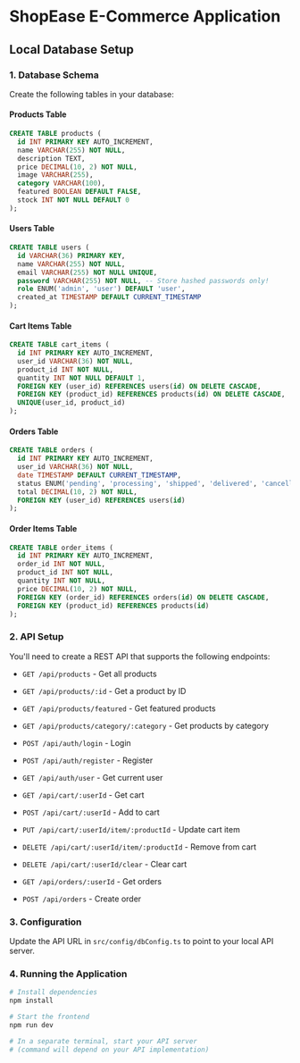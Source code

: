 
# ShopEase E-Commerce Application

## Local Database Setup

### 1. Database Schema

Create the following tables in your database:

#### Products Table
```sql
CREATE TABLE products (
  id INT PRIMARY KEY AUTO_INCREMENT,
  name VARCHAR(255) NOT NULL,
  description TEXT,
  price DECIMAL(10, 2) NOT NULL,
  image VARCHAR(255),
  category VARCHAR(100),
  featured BOOLEAN DEFAULT FALSE,
  stock INT NOT NULL DEFAULT 0
);
```

#### Users Table
```sql
CREATE TABLE users (
  id VARCHAR(36) PRIMARY KEY,
  name VARCHAR(255) NOT NULL,
  email VARCHAR(255) NOT NULL UNIQUE,
  password VARCHAR(255) NOT NULL, -- Store hashed passwords only!
  role ENUM('admin', 'user') DEFAULT 'user',
  created_at TIMESTAMP DEFAULT CURRENT_TIMESTAMP
);
```

#### Cart Items Table
```sql
CREATE TABLE cart_items (
  id INT PRIMARY KEY AUTO_INCREMENT,
  user_id VARCHAR(36) NOT NULL,
  product_id INT NOT NULL,
  quantity INT NOT NULL DEFAULT 1,
  FOREIGN KEY (user_id) REFERENCES users(id) ON DELETE CASCADE,
  FOREIGN KEY (product_id) REFERENCES products(id) ON DELETE CASCADE,
  UNIQUE(user_id, product_id)
);
```

#### Orders Table
```sql
CREATE TABLE orders (
  id INT PRIMARY KEY AUTO_INCREMENT,
  user_id VARCHAR(36) NOT NULL,
  date TIMESTAMP DEFAULT CURRENT_TIMESTAMP,
  status ENUM('pending', 'processing', 'shipped', 'delivered', 'cancelled') DEFAULT 'pending',
  total DECIMAL(10, 2) NOT NULL,
  FOREIGN KEY (user_id) REFERENCES users(id)
);
```

#### Order Items Table
```sql
CREATE TABLE order_items (
  id INT PRIMARY KEY AUTO_INCREMENT,
  order_id INT NOT NULL,
  product_id INT NOT NULL,
  quantity INT NOT NULL,
  price DECIMAL(10, 2) NOT NULL,
  FOREIGN KEY (order_id) REFERENCES orders(id) ON DELETE CASCADE,
  FOREIGN KEY (product_id) REFERENCES products(id)
);
```

### 2. API Setup

You'll need to create a REST API that supports the following endpoints:

- `GET /api/products` - Get all products
- `GET /api/products/:id` - Get a product by ID
- `GET /api/products/featured` - Get featured products
- `GET /api/products/category/:category` - Get products by category

- `POST /api/auth/login` - Login
- `POST /api/auth/register` - Register
- `GET /api/auth/user` - Get current user

- `GET /api/cart/:userId` - Get cart
- `POST /api/cart/:userId` - Add to cart
- `PUT /api/cart/:userId/item/:productId` - Update cart item
- `DELETE /api/cart/:userId/item/:productId` - Remove from cart
- `DELETE /api/cart/:userId/clear` - Clear cart

- `GET /api/orders/:userId` - Get orders
- `POST /api/orders` - Create order

### 3. Configuration

Update the API URL in `src/config/dbConfig.ts` to point to your local API server.

### 4. Running the Application

```bash
# Install dependencies
npm install

# Start the frontend
npm run dev

# In a separate terminal, start your API server
# (command will depend on your API implementation)
```
